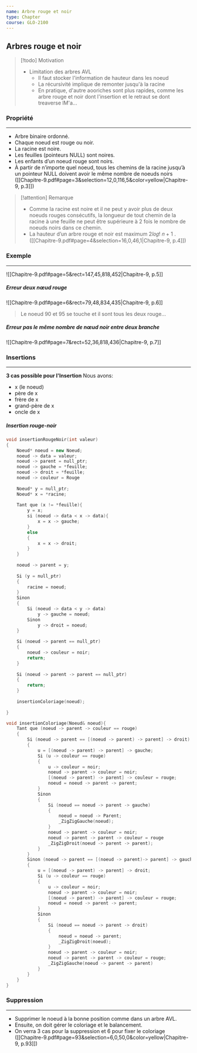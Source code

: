 ```yaml
---
name: Arbre rouge et noir
type: Chapter
course: GLO-2100
---
```


Arbres rouge et noir
---
> [!todo] Motivation
> - Limitation des arbres AVL
> 	- Il faut stocker l'information de hauteur dans les noeud
> 	- La récursivité implique de remonter jusqu'à la racine
> 	- En pratique, d'autre aooriches sont plus rapides, comme les arbre rouge et noir dont l'insertion et le retraut se dont treaverse lM'a...
### Propriété
---
- Arbre binaire ordonné. 
- Chaque noeud est rouge ou noir. 
- La racine est noire. 
- Les feuilles (pointeurs NULL) sont noires. 
- Les enfants d’un noeud rouge sont noirs. 
- À partir de n’importe quel noeud, tous les chemins de la racine jusqu’à un pointeur NULL doivent avoir le même nombre de noeuds noirs
([[Chapitre-9.pdf#page=3&selection=12,0,116,5&color=yellow|Chapitre-9, p.3]])

> [!attention] Remarque
> - Comme la racine est noire et il ne peut y avoir plus de deux noeuds rouges consécutifs, la longueur de tout chemin de la racine à une feuille ne peut être supérieure à 2 fois le nombre de noeuds noirs dans ce chemin. 
> - La hauteur d’un arbre rouge et noir est maximum 2𝑙𝑜𝑔! 𝑛 + 1 .
([[Chapitre-9.pdf#page=4&selection=16,0,46,1|Chapitre-9, p.4]])
### Exemple
---
![[Chapitre-9.pdf#page=5&rect=147,45,818,452|Chapitre-9, p.5]]
##### Erreur deux nœud rouge
![[Chapitre-9.pdf#page=6&rect=79,48,834,435|Chapitre-9, p.6]]

> Le noeud 90 et 95 se touche et il sont tous les deux rouge...

##### Erreur pas le même nombre de nœud noir entre deux branche
![[Chapitre-9.pdf#page=7&rect=52,36,818,436|Chapitre-9, p.7]]

### Insertions
---
**3 cas possible pour l'Insertion**
Nous avons:
- x (le noeud)
- père de x
- frère de x
- grand-père de x
- oncle de x
##### Insertion rouge-noir
```c++
void insertionRougeNoir(int valeur)
{
	Noeud* noeud = new Noeud;
	noeud -> data = valeur;
	noeud -> parent = null_ptr;
	noeud -> gauche = *feuille;
	noeud -> droit = *feuille;
	noeud -> couleur = Rouge
	
	Noeud* y = null_ptr;
	Noeud* x = *racine;
	
	Tant que (x != *feuille){
		y = x;
		si (noeud -> data < x -> data){
			x = x -> gauche;
		}
		else
		{
			x = x -> droit;
		}
	}
	
	noeud -> parent = y;
	
	Si (y = null_ptr)
	{
		racine = noeud;
	}
	Sinon
	{
		Si (noeud -> data < y -> data)
			y -> gauche = noeud;
		Sinon
			y -> droit = noeud;
	}
	
	Si (noeud -> parent == null_ptr)
	{
		noeud -> couleur = noir;
		return;
	}
	
	Si (noeud -> parent -> parent == null_ptr)
	{
		return;
	}
	
	insertionColoriage(noeud);
	
}
```

```c++
void insertionColoriage(Noeud& noeud){
	Tant que (noeud -> parent -> couleur == rouge)
	{
		Si (noeud -> parent == [(noeud -> parent) -> parent] -> droit)
		{
			u = [(noeud -> parent) -> parent] -> gauche;
			Si (u -> couleur == rouge)
			{
				u -> couleur = noir;
				noeud -> parent -> couleur = noir;
				[(noeud -> parent) -> parent] -> couleur = rouge;
				noeud = noeud -> parent -> parent;
			}
			Sinon
			{
				Si (noeud == noeud -> parent -> gauche)
				{
					noeud = noeud -> Parent;
					_ZigZigGauche(noeud);
				}
				noeud -> parent -> couleur = noir;
				noeud -> parent -> parent -> couleur = rouge
				_ZigZigDroit(noeud -> parent -> parent);
			}
		}
		Sinon (noeud -> parent == [(noeud -> parent)-> parent] -> gauche)
		{
			u = [(noeud -> parent) -> parent] -> droit;
			Si (u -> couleur == rouge)
			{
				u -> couleur = noir;
				noeud -> parent -> couleur = noir;
				[(noeud -> parent) -> parent] -> couleur = rouge;
				noeud = noeud -> parent -> parent;
			}
			Sinon
			{
				Si (noeud == noeud -> parent -> droit)
				{
					noeud = noeud -> parent;
					_ZigZigDroit(noeud);
				}
				noeud -> parent -> couleur = noir;
				noeud -> parent -> parent -> couleur = rouge;
				_ZigZigGauche(noeud -> parent -> parent)
			}
		}
	}
}
```

### Suppression
---
- Supprimer le noeud à la bonne position comme dans un arbre AVL. 
- Ensuite, on doit gérer le coloriage et le balancement. 
- On verra 3 cas pour la suppression et 6 pour fixer le coloriage
([[Chapitre-9.pdf#page=93&selection=6,0,50,0&color=yellow|Chapitre-9, p.93]])